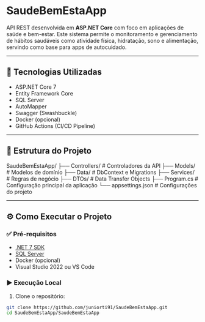 # SaudeBemEstaApp

API REST desenvolvida em **ASP.NET Core** com foco em aplicações de saúde e bem-estar. Este sistema permite o monitoramento e gerenciamento de hábitos saudáveis como atividade física, hidratação, sono e alimentação, servindo como base para apps de autocuidado.

---

## 🚀 Tecnologias Utilizadas

- ASP.NET Core 7
- Entity Framework Core
- SQL Server
- AutoMapper
- Swagger (Swashbuckle)
- Docker (opcional)
- GitHub Actions (CI/CD Pipeline)

---

## 📁 Estrutura do Projeto
SaudeBemEstaApp/ ├── Controllers/ # Controladores da API ├── Models/ # Modelos de domínio ├── Data/ # DbContext e Migrations ├── Services/ # Regras de negócio ├── DTOs/ # Data Transfer Objects ├── Program.cs # Configuração principal da aplicação └── appsettings.json # Configurações do projeto

---

## ⚙️ Como Executar o Projeto

### ✅ Pré-requisitos

- [.NET 7 SDK](https://dotnet.microsoft.com/en-us/download/dotnet/7.0)
- [SQL Server](https://www.microsoft.com/pt-br/sql-server/)
- Docker (opcional)
- Visual Studio 2022 ou VS Code

### ▶️ Execução Local

1. Clone o repositório:

```bash
git clone https://github.com/juniorti91/SaudeBemEstaApp.git
cd SaudeBemEstaApp/SaudeBemEstaApp
